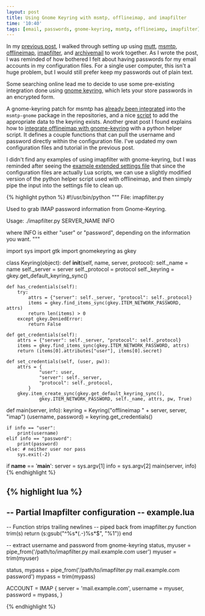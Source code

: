 ```yaml
---
layout: post
title: Using Gnome Keyring with msmtp, offlineimap, and imapfilter
time: '10:40'
tags: [email, passwords, gnome-keyring, msmtp, offlineiamp, imapfilter]
---
```


In my [previous post][], I walked through setting up using [mutt][], [msmtp][], [offlineimap][], [imapfilter][], and [archivemail][] to work together.  As I wrote the post, I was reminded of how bothered I felt about having passwords for my email accounts in my configuration files.  For a single user computer, this isn't a huge problem, but I would still prefer keep my passwords out of plain text.

[previous post]:/2011/01/10/email_with_mutt_offlineimap_imapfilter_msmtp_archivemail/
[mutt]:http://www.mutt.org/
[msmtp]:http://msmtp.sourceforge.net/
[offlineimap]:https://github.com/jgoerzen/offlineimap/wiki
[imapfilter]:http://imapfilter.hellug.gr/
[archivemail]:http://archivemail.sourceforge.net/

Some searching online lead me to decide to use some pre-existing integration done using [gnome keyring][], which lets your store passwords in an encrypted form.

[gnome keyring]:http://en.wikipedia.org/wiki/GNOME_Keyring

A gnome-keyring patch for msmtp has [already been integrated][msmtp-gnome] into the `msmtp-gnome` package in the repositories, and a nice [script][msmtp-keyring-script] to add the appropriate data to the keyring exists.  Another great post I found explains how to [integrate offlineimap with gnome-keyring][offlineimap-gnome-keyring] with a python helper script.  It defines a couple functions that can pull the username and password directly within the configuration file.  I've updated my own configuration files and tutorial in the previous post.

[msmtp-gnome]:http://simple-and-basic.com/2008/10/using-msmtp-with-the-gnome-keyring.html
[msmtp-keyring-script]:https://github.com/gaizka/misc-scripts/raw/master/msmtp/msmtp-gnome-tool.py
[offlineimap-gnome-keyring]:http://www.clasohm.com/blog/one-entry?entry_id=90957

I didn't find any examples of using imapfilter with gnome-keyring, but I was reminded after seeing the [example extended settings file][imapfilter-ext-config] that since the configuration files are actually Lua scripts, we can use a slightly modified version of the python helper script used with offlineimap, and then simply pipe the input into the settings file to clean up.

{% highlight python %}
#!/usr/bin/python
"""
File: imapfilter.py

Used to grab IMAP password information from
Gnome-Keyring.

Usage:
   ./imapfilter.py SERVER_NAME INFO

   where INFO is either "user" or "password", depending
   on the information you want.
"""

import sys
import gtk
import gnomekeyring as gkey

class Keyring(object):
    def __init__(self, name, server, protocol):
        self._name = name
        self._server = server
        self._protocol = protocol
        self._keyring = gkey.get_default_keyring_sync()

    def has_credentials(self):
        try:
            attrs = {"server": self._server, "protocol": self._protocol}
            items = gkey.find_items_sync(gkey.ITEM_NETWORK_PASSWORD, attrs)
            return len(items) > 0
        except gkey.DeniedError:
            return False

    def get_credentials(self):
        attrs = {"server": self._server, "protocol": self._protocol}
        items = gkey.find_items_sync(gkey.ITEM_NETWORK_PASSWORD, attrs)
        return (items[0].attributes["user"], items[0].secret)

    def set_credentials(self, (user, pw)):
        attrs = {
                "user": user,
                "server": self._server,
                "protocol": self._protocol,
            }
        gkey.item_create_sync(gkey.get_default_keyring_sync(),
                gkey.ITEM_NETWORK_PASSWORD, self._name, attrs, pw, True)

def main(server, info):
    keyring = Keyring("offlineimap " + server, server, "imap")
    (username, password) = keyring.get_credentials()

    if info == "user":
        print(username)
    elif info == "password":
        print(password)
    else: # neither user nor pass
        sys.exit(-2)

if __name__ == '__main__':
    server = sys.argv[1]
    info = sys.argv[2]
    main(server, info)
{% endhighlight %}

{% highlight lua %}
-------------------------------------
-- Partial Imapfilter configuration
-- example.lua
-------------------------------------

-- Function strips trailing newlines
-- piped back from imapfilter.py
function trim(s)
    return (s:gsub("^%s*(.-)%s*$", "%1"))
end

-- extract username and password from gnome-keyring
status, myuser = pipe_from('/path/to/imapfilter.py mail.example.com user')
myuser = trim(myuser)

status, mypass = pipe_from('/path/to/imapfilter.py mail.example.com password')
mypass = trim(mypass)

ACCOUNT = IMAP {
        server = 'mail.example.com',
        username = myuser,
        password = mypass,
}

{% endhighlight %}

[imapfilter-ext-config]:http://imapfilter.hellug.gr/sample.extend.lua.txt
